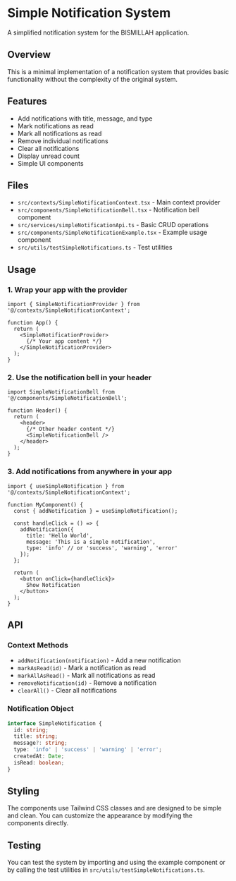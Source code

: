 # Simple Notification System

A simplified notification system for the BISMILLAH application.

## Overview

This is a minimal implementation of a notification system that provides basic functionality without the complexity of the original system.

## Features

- Add notifications with title, message, and type
- Mark notifications as read
- Mark all notifications as read
- Remove individual notifications
- Clear all notifications
- Display unread count
- Simple UI components

## Files

- `src/contexts/SimpleNotificationContext.tsx` - Main context provider
- `src/components/SimpleNotificationBell.tsx` - Notification bell component
- `src/services/simpleNotificationApi.ts` - Basic CRUD operations
- `src/components/SimpleNotificationExample.tsx` - Example usage component
- `src/utils/testSimpleNotifications.ts` - Test utilities

## Usage

### 1. Wrap your app with the provider

```tsx
import { SimpleNotificationProvider } from '@/contexts/SimpleNotificationContext';

function App() {
  return (
    <SimpleNotificationProvider>
      {/* Your app content */}
    </SimpleNotificationProvider>
  );
}
```

### 2. Use the notification bell in your header

```tsx
import SimpleNotificationBell from '@/components/SimpleNotificationBell';

function Header() {
  return (
    <header>
      {/* Other header content */}
      <SimpleNotificationBell />
    </header>
  );
}
```

### 3. Add notifications from anywhere in your app

```tsx
import { useSimpleNotification } from '@/contexts/SimpleNotificationContext';

function MyComponent() {
  const { addNotification } = useSimpleNotification();

  const handleClick = () => {
    addNotification({
      title: 'Hello World',
      message: 'This is a simple notification',
      type: 'info' // or 'success', 'warning', 'error'
    });
  };

  return (
    <button onClick={handleClick}>
      Show Notification
    </button>
  );
}
```

## API

### Context Methods

- `addNotification(notification)` - Add a new notification
- `markAsRead(id)` - Mark a notification as read
- `markAllAsRead()` - Mark all notifications as read
- `removeNotification(id)` - Remove a notification
- `clearAll()` - Clear all notifications

### Notification Object

```ts
interface SimpleNotification {
  id: string;
  title: string;
  message?: string;
  type: 'info' | 'success' | 'warning' | 'error';
  createdAt: Date;
  isRead: boolean;
}
```

## Styling

The components use Tailwind CSS classes and are designed to be simple and clean. You can customize the appearance by modifying the components directly.

## Testing

You can test the system by importing and using the example component or by calling the test utilities in `src/utils/testSimpleNotifications.ts`.